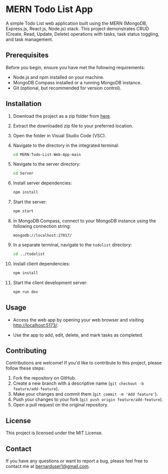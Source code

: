 # MERN Todo List App

A simple Todo List web application built using the MERN (MongoDB, Express.js, React.js, Node.js) stack. This project demonstrates CRUD (Create, Read, Update, Delete) operations with tasks, task status toggling, and task management.

## Prerequisites

Before you begin, ensure you have met the following requirements:

- Node.js and npm installed on your machine.
- MongoDB Compass installed or a running MongoDB instance.
- Git (optional, but recommended for version control).

## Installation

1. Download the project as a zip folder from [here](https://github.com/Bernard-Jr/MERN-Todo-List-Web-App/archive/main.zip).

2. Extract the downloaded zip file to your preferred location.

3. Open the folder in Visual Studio Code (VSC).

4. Navigate to the directory in the integrated terminal:

   ```bash
   cd MERN-Todo-List-Web-App-main
   ```

5. Navigate to the server directory:

   ```bash
   cd Server
   ```

6. Install server dependencies:

   ```bash
   npm install
   ```

7. Start the server:

   ```bash
   npm start
   ```

8. In MongoDB Compass, connect to your MongoDB instance using the following connection string:

   ```
   mongodb://localhost:27017/
   ```

9. In a separate terminal, navigate to the `todolist` directory:

   ```bash
   cd ../todolist
   ```

10. Install client dependencies:

    ```bash
    npm install
    ```

11. Start the client development server:

    ```bash
    npm run dev
    ```

## Usage

- Access the web app by opening your web browser and visiting [http://localhost:5173/](http://localhost:5173/).

- Use the app to add, edit, delete, and mark tasks as completed.

## Contributing

Contributions are welcome! If you'd like to contribute to this project, please follow these steps:

1. Fork the repository on GitHub.
2. Create a new branch with a descriptive name (`git checkout -b feature/add-feature`).
3. Make your changes and commit them (`git commit -m 'Add feature'`).
4. Push your changes to your fork (`git push origin feature/add-feature`).
5. Open a pull request on the original repository.

## License

This project is licensed under the MIT License.

## Contact

If you have any questions or want to report a bug, please feel free to contact me at bernarduser1@gmail.com.
